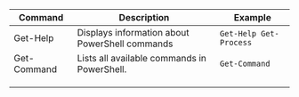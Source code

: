 | Command        | Description                                       | Example                  |
|----------------|---------------------------------------------------|--------------------------|
| Get-Help       | Displays information about PowerShell commands    | `Get-Help Get-Process`   |
| Get-Command    | Lists all available commands in PowerShell.       | `Get-Command`            |
|     |        |          |
|     |        |          |
|     |        |          |
